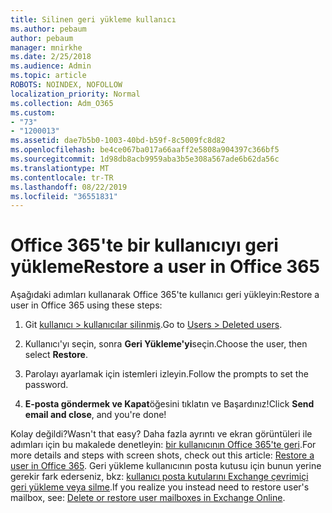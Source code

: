 ```yaml
---
title: Silinen geri yükleme kullanıcı
ms.author: pebaum
author: pebaum
manager: mnirkhe
ms.date: 2/25/2018
ms.audience: Admin
ms.topic: article
ROBOTS: NOINDEX, NOFOLLOW
localization_priority: Normal
ms.collection: Adm_O365
ms.custom:
- "73"
- "1200013"
ms.assetid: dae7b5b0-1003-40bd-b59f-8c5009fc8d82
ms.openlocfilehash: be4ce067ba017a66aaff2e5808a904397c366bf5
ms.sourcegitcommit: 1d98db8acb9959aba3b5e308a567ade6b62da56c
ms.translationtype: MT
ms.contentlocale: tr-TR
ms.lasthandoff: 08/22/2019
ms.locfileid: "36551831"
---
```

# <a name="restore-a-user-in-office-365"></a><span data-ttu-id="b2432-102">Office 365'te bir kullanıcıyı geri yükleme</span><span class="sxs-lookup"><span data-stu-id="b2432-102">Restore a user in Office 365</span></span>

<span data-ttu-id="b2432-103">Aşağıdaki adımları kullanarak Office 365'te kullanıcı geri yükleyin:</span><span class="sxs-lookup"><span data-stu-id="b2432-103">Restore a user in Office 365 using these steps:</span></span>
  
1. <span data-ttu-id="b2432-104">Git [kullanıcı \> kullanıcılar silinmiş](https://admin.microsoft.com/adminportal/home#/deletedusers).</span><span class="sxs-lookup"><span data-stu-id="b2432-104">Go to [Users \> Deleted users](https://admin.microsoft.com/adminportal/home#/deletedusers).</span></span>

2. <span data-ttu-id="b2432-105">Kullanıcı'yı seçin, sonra **Geri Yükleme'yi**seçin.</span><span class="sxs-lookup"><span data-stu-id="b2432-105">Choose the user, then select **Restore**.</span></span>

3. <span data-ttu-id="b2432-106">Parolayı ayarlamak için istemleri izleyin.</span><span class="sxs-lookup"><span data-stu-id="b2432-106">Follow the prompts to set the password.</span></span>

4. <span data-ttu-id="b2432-107">**E-posta göndermek ve Kapat**öğesini tıklatın ve Başardınız!</span><span class="sxs-lookup"><span data-stu-id="b2432-107">Click **Send email and close**, and you're done!</span></span>

<span data-ttu-id="b2432-108">Kolay değildi?</span><span class="sxs-lookup"><span data-stu-id="b2432-108">Wasn't that easy?</span></span> <span data-ttu-id="b2432-109">Daha fazla ayrıntı ve ekran görüntüleri ile adımları için bu makalede denetleyin: [bir kullanıcının Office 365'te geri](https://support.office.com/article/2c261e42-5dd1-48b0-845f-2a016d29cfc1.aspx).</span><span class="sxs-lookup"><span data-stu-id="b2432-109">For more details and steps with screen shots, check out this article: [Restore a user in Office 365](https://support.office.com/article/2c261e42-5dd1-48b0-845f-2a016d29cfc1.aspx).</span></span> <span data-ttu-id="b2432-110">Geri yükleme kullanıcının posta kutusu için bunun yerine gerekir fark ederseniz, bkz: [kullanıcı posta kutularını Exchange çevrimiçi geri yükleme veya silme](https://docs.microsoft.com/exchange/recipients-in-exchange-online/delete-or-restore-mailboxes).</span><span class="sxs-lookup"><span data-stu-id="b2432-110">If you realize you instead need to restore user's mailbox, see: [Delete or restore user mailboxes in Exchange Online](https://docs.microsoft.com/exchange/recipients-in-exchange-online/delete-or-restore-mailboxes).</span></span>
